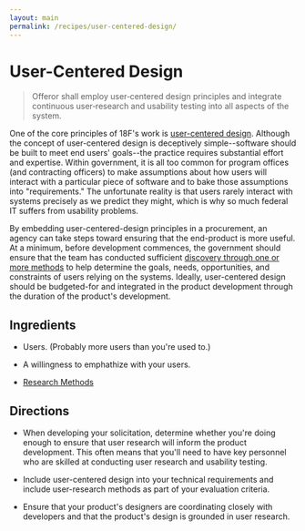 ```yaml
---
layout: main
permalink: /recipes/user-centered-design/
---
```

# User-Centered Design

> Offeror shall employ user‐centered design principles and integrate continuous user‐research and usability testing into all aspects of the system.  

One of the core principles of 18F's work is [user-centered design](http://www.usability.gov/what-and-why/user-centered-design.html). Although the concept of user-centered design is deceptively simple--software should be built to meet end users' goals--the practice requires substantial effort and expertise. Within government, it is all too common for program offices (and contracting officers) to make assumptions about how users will interact with a particular piece of software and to bake those assumptions into "requirements." The unfortunate reality is that users rarely interact with systems precisely as we predict they might, which is why so much federal IT suffers from usability problems.

By embedding user-centered-design principles in a procurement, an agency can take steps toward ensuring that the end-product is more useful. At a minimum, before development commences, the government should ensure that the team has conducted sufficient [discovery through one or more methods](https://methods.18f.gov) to help determine the goals, needs, opportunities, and constraints of users relying on the systems. Ideally, user-centered design should be budgeted-for and integrated in the product development through the duration of the product's development.


## Ingredients

  * Users. (Probably more users than you're used to.)

  * A willingness to emphathize with your users.

  * [Research Methods](https://methods.18f.gov/)


## Directions

  * When developing your solicitation, determine whether you're doing enough to ensure that user research will inform the product development. This often means that you'll need to have key personnel who are skilled at conducting user research and usability testing.

  * Include user-centered design into your technical requirements and include user-research methods as part of your evaluation criteria.

  * Ensure that your product's designers are coordinating closely with developers and that the product's design is grounded in user research.
